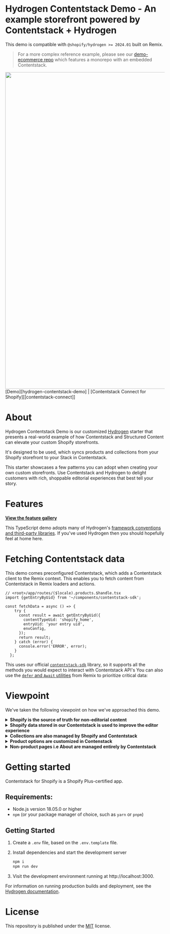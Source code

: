 # Hydrogen Contentstack Demo - An example storefront powered by Contentstack + Hydrogen

This demo is compatible with `@shopify/hydrogen >= 2024.01` built on Remix.

> For a more complex reference example, please see our [demo-ecommerce repo](https://github.com/contentstack/shopify-contentstack-app) which features a monorepo with an embedded Contentstack.
<img src="https://cdn.shopify.com/oxygen-v2/29150/15868/32734/284360/build/_assets/banner-NQ5VZZZA.svg" width="1000" />
[Demo][hydrogen-contentstack-demo] | [Contentstack Connect for Shopify][[contentstack-connect]]

# About

Hydrogen Contentstack Demo is our customized [Hydrogen][hydrogen-github] starter that presents a real-world example of how Contentstack and Structured Content can elevate your custom Shopify storefronts.

It's designed to be used, which syncs products and collections from your Shopify storefront to your Stack in Contentstack.

This starter showcases a few patterns you can adopt when creating your own custom storefronts. Use Contentstack and Hydrogen to delight customers with rich, shoppable editorial experiences that best tell your story.

# Features

**[View the feature gallery][about]**

This TypeScript demo adopts many of Hydrogen's [framework conventions and third-party libraries][hydrogen-framework]. If you've used Hydrogen then you should hopefully feel at home here.

# Fetching Contentstack data

This demo comes preconfigured Contentstack, which adds a Contentstack client to the Remix context. This enables you to fetch content from Contentstack in Remix loaders and actions.
```tsx
// <root>/app/routes/($locale).products.$handle.tsx
import {getEntryByUid} from '~/components/contentstack-sdk';

const fetchData = async () => {
    try {
      const result = await getEntryByUid({
        contentTypeUid: 'shopify_home',
        entryUid: 'your entry uid',
        envConfig,
      });
      return result;
    } catch (error) {
      console.error('ERROR', error);
    }
  };
```
This uses our official [`contentstack-sdk`][contentstack-sdk] library, so it supports all the methods you would expect to interact with Contentstack API's
You can also use the [`defer` and `Await` utilities](https://remix.run/docs/en/1.15.0/guides/streaming#using-defer) from Remix to prioritize critical data:

# Viewpoint

We've taken the following viewpoint on how we've approached this demo.

<details>
<summary><strong>Shopify is the source of truth for non-editorial content</strong></summary>

- For products, this includes titles, handles, product options and metaFields.
- For collections, this includes titles, products associated to it and collection images.

</details>

<details>
<summary><strong>Shopify data stored in our Contentstack is used to improve the editor experience</strong></summary>

- This allows us to display things like product status, prices and even inventory levels.
- Our application always fetches from Shopify's Storefront API at runtime to ensure we have the freshest data possible, especially important when dealing with fast-moving inventory.

</details>

<details>
<summary><strong>Collections are also managed by Shopify and Contentstack</strong></summary>

- Shopify is used to handle collection rules and sort orders.
- In Contentstack also, you can create Collection entries and which will get created inside Shopify using webhooks.

</details>

<details>
<summary><strong>Product options are customized in Contenstack</strong></summary>

- Data added to specific product options is done in Contentstack entries.
- For the extra fields inside Contentstack gets updated in Shopify in MetaField.

</details>

<details>
<summary><strong>Non-product pages i.e About are managed entirely by Contentstack</strong></summary>

- Shopify pages and blog posts (associated with the Online Store) channel aren't used in this demo. A dedicated `page` content type in Contentstack has been created for this purpose.

</details>

# Getting started
Contentstack for Shopify is a Shopify Plus-certified app.

## Requirements:

- Node.js version 18.05.0 or higher
- `npm` (or your package manager of choice, such as `yarn` or `pnpm`)

## Getting Started

1.  Create a `.env` file, based on the `.env.template` file.

2.  Install dependencies and start the development server

    ```bash
    npm i
    npm run dev
    ```

3.  Visit the development environment running at http://localhost:3000.

For information on running production builds and deployment, see the [Hydrogen documentation][hydrogen-framework].

# License

This repository is published under the [MIT][license] license.

[about]: https://01hq4sm3tp6r1g3yas5q5h3qq1-6f2958b70f5894a4ad6d.myshopify.dev/about
[hydrogen-contentstack-demo]: https://01hq4sm3tp6r1g3yas5q5h3qq1-6f2958b70f5894a4ad6d.myshopify.dev/
[hydrogen-github]: https://github.com/contentstack/hydrogen-contentstack-demo
[hydrogen-framework]: https://shopify.dev/docs/custom-storefronts/hydrogen
[license]: https://github.com/sanity-io/sanity/blob/next/LICENSE
[contentstack-connect]: https://www.contentstack.com/docs
[contentstack-sdk]: https://www.contentstack.com/docs/developers/sdks/content-delivery-sdk/javascript-browser/reference
